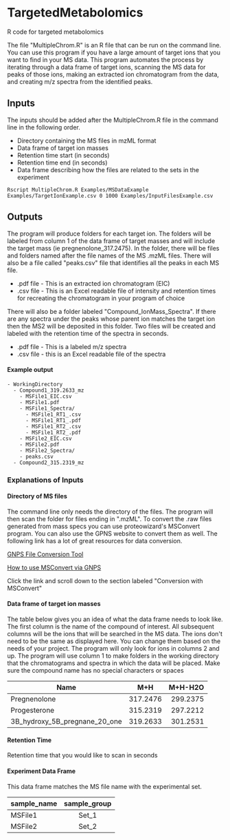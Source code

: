 # TargetedMetabolomics
R code for targeted metabolomics

The file "MultipleChrom.R" is an R file that can be run on the command line. 
You can use this program if you have a large amount of target ions that you want to find in your MS data. 
This program automates the process by iterating through a data frame of target ions, scanning the MS data for peaks of those ions, making an extracted ion chromatogram from the data, and creating m/z spectra from the identified peaks. 

## Inputs 
The inputs should be added after the MultipleChrom.R file in the command line in the following order.

- Directory containing the MS files in mzML format
- Data frame of target ion masses
- Retention time start (in seconds)
- Retention time end (in seconds)
- Data frame describing how the files are related to the sets in the experiment 

` Rscript MultipleChrom.R Examples/MSDataExample Examples/TargetIonExample.csv 0 1000 Examples/InputFilesExample.csv `

## Outputs 
The program will produce folders for each target ion. The folders will be labeled from column 1 of the data frame of target masses and will include the target mass (ie pregnenolone_317.2475). In the folder, there will be files and folders named after the file names of the MS .mzML files. There will also be a file called "peaks.csv" file that identifies all the peaks in each MS file. 

- .pdf file - This is an extracted ion chromatogram (EIC)
- .csv file - This is an Excel readable file of intensity and retention times for recreating the chromatogram in your program of choice

There will also be a folder labeled "Compound_IonMass_Spectra". If there are any spectra under the peaks whose parent ion matches the target ion then the MS2 will be deposited in this folder. Two files will be created and labeled with the retention time of the spectra in seconds. 

- .pdf file - This is a labeled m/z spectra
- .csv file - this is an Excel readable file of the spectra

#### Example output
```
- WorkingDirectory
  - Compound1_319.2633_mz
    - MSFile1_EIC.csv
    - MSFile1.pdf
    - MSFile1_Spectra/
      - MSFile1_RT1_.csv
      - MSFile1_RT1_.pdf
      - MSFile1_RT2_.csv
      - MSFile1_RT2_.pdf
    - MSFile2_EIC.csv
    - MSFile2.pdf
    - MSFile2_Spectra/
    - peaks.csv
  - Compound2_315.2319_mz
```

### Explanations of Inputs 
#### Directory of MS files
The command line only needs the directory of the files. The program will then scan the folder for files ending in ".mzML". To convert the .raw files generated from mass specs you can use proteowizard's MSConvert program. You can also use the GPNS website to convert them as well. The following link has a lot of great resources for data conversion. 

[GNPS File Conversion Tool](https://gnps-quickstart.ucsd.edu/conversion)

[How to use MSConvert via GNPS](https://ccms-ucsd.github.io/GNPSDocumentation/fileconversion/)

Click the link and scroll down to the section labeled "Conversion with MSConvert"

#### Data frame of target ion masses
The table below gives you an idea of what the data frame needs to look like. 
The first column is the name of the compound of interest. 
All subsequent columns will be the ions that will be searched in the MS data. The ions don't need to be the same as displayed here. You can change them based on the needs of your project. The program will only look for ions in columns 2 and up. The program will use column 1 to make folders in the working directory that the chromatograms and spectra in which the data will be placed. Make sure the compound name has no special characters or spaces

| Name       | M+H        | M+H-H2O  |
| ------------- |:-------------:| -----:|
| Pregnenolone   | 317.2476 | 299.2375 |
| Progesterone  | 315.2319     |   297.2212 |
| 3B_hydroxy_5B_pregnane_20_one| 319.2633      |  301.2531 |

#### Retention Time 
Retention time that you would like to scan in seconds 

#### Experiment Data Frame
This data frame matches the MS file name with the experimental set. 

|sample_name       | sample_group |
| --------- |:--------:| 
| MSFile1  | Set_1 | 
| MSFile2  | Set_2    | 
